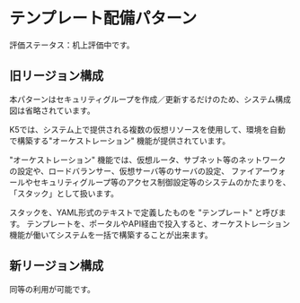 # テンプレート配備パターン

評価ステータス：机上評価中です。



## 旧リージョン構成

本パターンはセキュリティグループを作成／更新するだけのため、システム構成図は省略されています。

K5では、システム上で提供される複数の仮想リソースを使用して、環境を自動で構築する"オーケストレーション" 機能が提供されています。

"オーケストレーション" 機能では、仮想ルータ、サブネット等のネットワークの設定や、ロードバランサー、仮想サーバ等のサーバの設定、
 ファイアーウォールやセキュリティグループ等のアクセス制御設定等のシステムのかたまりを、「スタック」として扱います。

スタックを、YAML形式のテキストで定義したものを "テンプレート" と呼びます。
 テンプレートを、ポータルやAPI経由で投入すると、オーケストレーション機能が働いてシステムを一括で構築することが出来ます。



## 新リージョン構成

同等の利用が可能です。